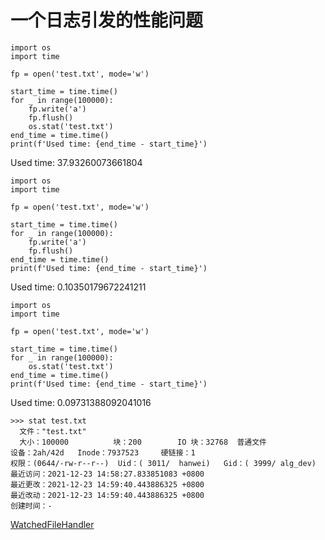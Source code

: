 # 一个日志引发的性能问题


```
import os
import time

fp = open('test.txt', mode='w')

start_time = time.time()
for _ in range(100000):
	fp.write('a')
	fp.flush()
	os.stat('test.txt')
end_time = time.time()
print(f'Used time: {end_time - start_time}')
```

Used time: 37.93260073661804

```
import os
import time

fp = open('test.txt', mode='w')

start_time = time.time()
for _ in range(100000):
	fp.write('a')
	fp.flush()
end_time = time.time()
print(f'Used time: {end_time - start_time}')
```

Used time: 0.10350179672241211

```
import os
import time

fp = open('test.txt', mode='w')

start_time = time.time()
for _ in range(100000):
	os.stat('test.txt')
end_time = time.time()
print(f'Used time: {end_time - start_time}')
```

Used time: 0.09731388092041016

```
>>> stat test.txt
  文件："test.txt"
  大小：100000          块：200        IO 块：32768  普通文件
设备：2ah/42d   Inode：7937523     硬链接：1
权限：(0644/-rw-r--r--)  Uid：( 3011/  hanwei)   Gid：( 3999/ alg_dev)
最近访问：2021-12-23 14:58:27.833851083 +0800
最近更改：2021-12-23 14:59:40.443886325 +0800
最近改动：2021-12-23 14:59:40.443886325 +0800
创建时间：-
```


[WatchedFileHandler](https://docs.python.org/3.6/library/logging.handlers.html#watchedfilehandler)